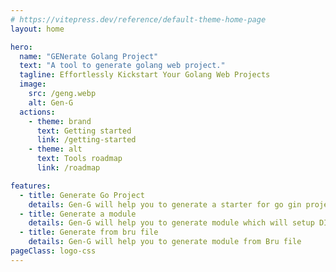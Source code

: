 ```yaml
---
# https://vitepress.dev/reference/default-theme-home-page
layout: home

hero:
  name: "GENerate Golang Project"
  text: "A tool to generate golang web project."
  tagline: Effortlessly Kickstart Your Golang Web Projects
  image:
    src: /geng.webp
    alt: Gen-G
  actions:
    - theme: brand
      text: Getting started
      link: /getting-started
    - theme: alt
      text: Tools roadmap
      link: /roadmap

features:
  - title: Generate Go Project
    details: Gen-G will help you to generate a starter for go gin project
  - title: Generate a module
    details: Gen-G will help you to generate module which will setup DI
  - title: Generate from bru file
    details: Gen-G will help you to generate module from Bru file
pageClass: logo-css
---
```

